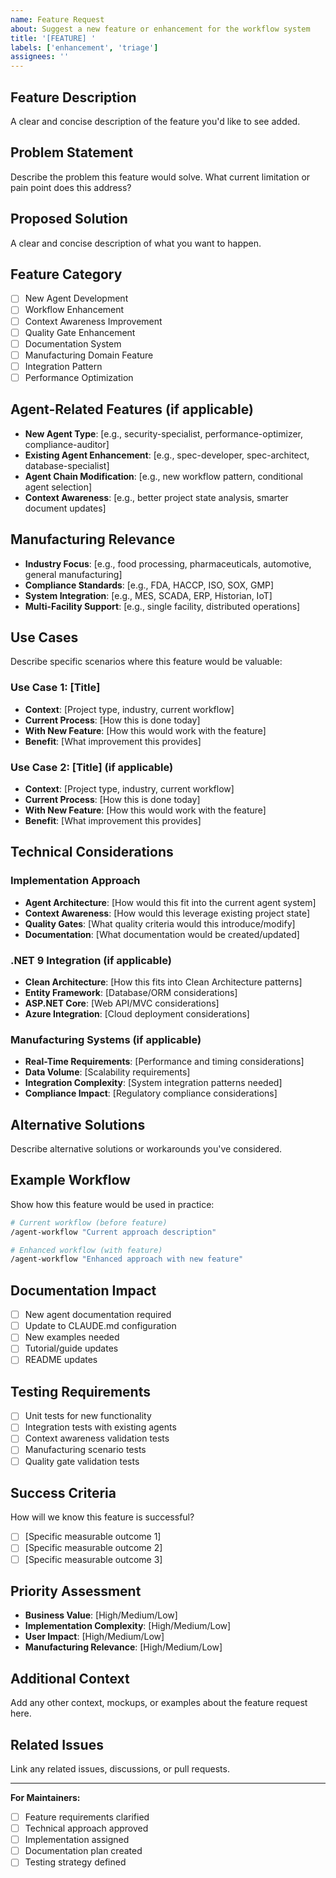 ```yaml
---
name: Feature Request
about: Suggest a new feature or enhancement for the workflow system
title: '[FEATURE] '
labels: ['enhancement', 'triage']
assignees: ''
---
```


## Feature Description
A clear and concise description of the feature you'd like to see added.

## Problem Statement
Describe the problem this feature would solve. What current limitation or pain point does this address?

## Proposed Solution
A clear and concise description of what you want to happen.

## Feature Category
- [ ] New Agent Development
- [ ] Workflow Enhancement
- [ ] Context Awareness Improvement
- [ ] Quality Gate Enhancement
- [ ] Documentation System
- [ ] Manufacturing Domain Feature
- [ ] Integration Pattern
- [ ] Performance Optimization

## Agent-Related Features (if applicable)
- **New Agent Type**: [e.g., security-specialist, performance-optimizer, compliance-auditor]
- **Existing Agent Enhancement**: [e.g., spec-developer, spec-architect, database-specialist]
- **Agent Chain Modification**: [e.g., new workflow pattern, conditional agent selection]
- **Context Awareness**: [e.g., better project state analysis, smarter document updates]

## Manufacturing Relevance
- **Industry Focus**: [e.g., food processing, pharmaceuticals, automotive, general manufacturing]
- **Compliance Standards**: [e.g., FDA, HACCP, ISO, SOX, GMP]
- **System Integration**: [e.g., MES, SCADA, ERP, Historian, IoT]
- **Multi-Facility Support**: [e.g., single facility, distributed operations]

## Use Cases
Describe specific scenarios where this feature would be valuable:

### Use Case 1: [Title]
- **Context**: [Project type, industry, current workflow]
- **Current Process**: [How this is done today]
- **With New Feature**: [How this would work with the feature]
- **Benefit**: [What improvement this provides]

### Use Case 2: [Title] (if applicable)
- **Context**: [Project type, industry, current workflow]
- **Current Process**: [How this is done today]
- **With New Feature**: [How this would work with the feature]
- **Benefit**: [What improvement this provides]

## Technical Considerations

### Implementation Approach
- **Agent Architecture**: [How would this fit into the current agent system]
- **Context Awareness**: [How would this leverage existing project state]
- **Quality Gates**: [What quality criteria would this introduce/modify]
- **Documentation**: [What documentation would be created/updated]

### .NET 9 Integration (if applicable)
- **Clean Architecture**: [How this fits into Clean Architecture patterns]
- **Entity Framework**: [Database/ORM considerations]
- **ASP.NET Core**: [Web API/MVC considerations]
- **Azure Integration**: [Cloud deployment considerations]

### Manufacturing Systems (if applicable)
- **Real-Time Requirements**: [Performance and timing considerations]
- **Data Volume**: [Scalability requirements]
- **Integration Complexity**: [System integration patterns needed]
- **Compliance Impact**: [Regulatory compliance considerations]

## Alternative Solutions
Describe alternative solutions or workarounds you've considered.

## Example Workflow
Show how this feature would be used in practice:

```bash
# Current workflow (before feature)
/agent-workflow "Current approach description"

# Enhanced workflow (with feature)
/agent-workflow "Enhanced approach with new feature"
```

## Documentation Impact
- [ ] New agent documentation required
- [ ] Update to CLAUDE.md configuration
- [ ] New examples needed
- [ ] Tutorial/guide updates
- [ ] README updates

## Testing Requirements
- [ ] Unit tests for new functionality
- [ ] Integration tests with existing agents
- [ ] Context awareness validation tests
- [ ] Manufacturing scenario tests
- [ ] Quality gate validation tests

## Success Criteria
How will we know this feature is successful?

- [ ] [Specific measurable outcome 1]
- [ ] [Specific measurable outcome 2]
- [ ] [Specific measurable outcome 3]

## Priority Assessment
- **Business Value**: [High/Medium/Low]
- **Implementation Complexity**: [High/Medium/Low]
- **User Impact**: [High/Medium/Low]
- **Manufacturing Relevance**: [High/Medium/Low]

## Additional Context
Add any other context, mockups, or examples about the feature request here.

## Related Issues
Link any related issues, discussions, or pull requests.

---

**For Maintainers:**
- [ ] Feature requirements clarified
- [ ] Technical approach approved
- [ ] Implementation assigned
- [ ] Documentation plan created
- [ ] Testing strategy defined